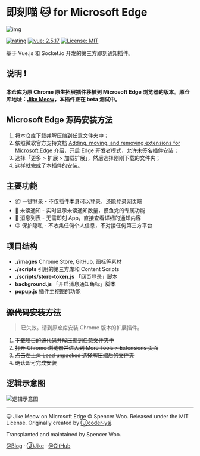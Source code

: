# 即刻喵 🐱 for Microsoft Edge

![img](https://i.loli.net/2018/10/04/5bb616b2c2801.png)

[![rating](https://img.shields.io/chrome-web-store/stars/gahlkoaglgmbpjoecaahganpccafojaa.svg)](https://chrome.google.com/webstore/detail/jike-web-qr/gahlkoaglgmbpjoecaahganpccafojaa?hl=zh-CN)
[![vue: 2.5.17](https://img.shields.io/badge/vue-2.5.17-green.svg)](https://cn.vuejs.org/v2/guide/installation.html)
[![License: MIT](https://img.shields.io/github/license/mashape/apistatus.svg)](https://opensource.org/licenses/MIT)

基于 Vue.js 和 Socket.io 开发的第三方即刻通知插件。

## 说明 ❗

**本仓库为原 Chrome 原生拓展插件移植到 Microsoft Edge 浏览器的版本。原仓库地址：[Jike Meow](https://github.com/coder-ysj/jike-meow)，本插件正在 beta 测试中。**

## Microsoft Edge 源码安装方法

1. 将本仓库下载并解压缩到任意文件夹中；
2. 依照微软官方支持文档 [Adding, moving, and removing extensions for Microsoft Edge](https://docs.microsoft.com/en-us/microsoft-edge/extensions/guides/adding-and-removing-extensions) 介绍，开启 Edge 开发者模式，允许未签名插件安装；
3. 选择「更多 > 扩展 > 加载扩展」，然后选择刚刚下载的文件夹；
4. 这样就完成了本插件的安装。

## 主要功能

* 📦 一键登录 - 不仅插件本身可以登录，还能登录网页端
* 📡 未读通知 - 实时显示未读通知数量，摸鱼党的专属功能
* 🚀 消息列表 - 无需即刻 App，直接查看详细的通知内容
* 😉 保护隐私 - 不收集任何个人信息，不对接任何第三方平台

## 项目结构

* **./images** Chrome Store, GitHub, 图标等素材
* **./scripts** 引用的第三方库和 Content Scripts
* **./scripts/store-token.js** 「网页登录」脚本
* **background.js** 「开启消息通知角标」脚本
* **popup.js** 插件主视图的功能

## ~~源代码安装方法~~

> 已失效。请到原仓库安装 Chrome 版本的扩展插件。

1. ~~下载项目的源代码并解压缩到任意文件夹中~~
2. ~~打开 Chrome 浏览器并进入到 More Tools > Extensions 页面~~
3. ~~点击左上角 Load unpacked 选择解压缩后的文件夹~~
4. ~~确认即可完成安装~~


## 逻辑示意图

![逻辑示意图](./images/jike-meow-mindmap.png)

---

🐱 Jike Meow on Microsoft Edge © Spencer Woo. Released under the MIT License. Originally created by [Ⓙcoder-ysj](https://web.okjike.com/user/F39BF844-7BF9-4754-8E7C-189CA3A35644/post).

Transplanted and maintained by Spencer Woo.

[@Blog](https://spencerwoo.com/) · [ⒿJike](https://web.okjike.com/user/4DDA0425-FB41-4188-89E4-952CA15E3C5E/post) · [@GitHub](https://github.com/spencerwoo98)